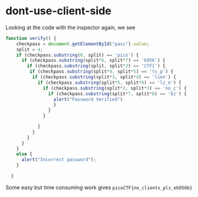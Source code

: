 # dont-use-client-side
Looking at the code with the inspector again, we see
```js
function verify() {
    checkpass = document.getElementById("pass").value;
    split = 4;
    if (checkpass.substring(0, split) == 'pico') {
      if (checkpass.substring(split*6, split*7) == 'b956') {
        if (checkpass.substring(split, split*2) == 'CTF{') {
         if (checkpass.substring(split*4, split*5) == 'ts_p') {
          if (checkpass.substring(split*3, split*4) == 'lien') {
            if (checkpass.substring(split*5, split*6) == 'lz_e') {
              if (checkpass.substring(split*2, split*3) == 'no_c') {
                if (checkpass.substring(split*7, split*8) == 'b}') {
                  alert("Password Verified")
                  }
                }
              }

            }
          }
        }
      }
    }
    else {
      alert("Incorrect password");
    }

  }
```

Some easy but time consuming work gives `picoCTF{no_clients_plz_eb956b}`
